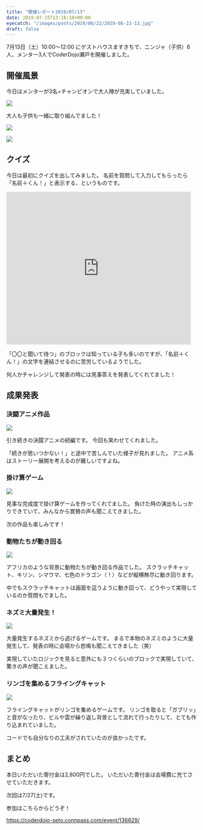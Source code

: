 ```yaml
---
title: "開催レポート2019/07/13"
date: 2019-07-15T13:18:18+09:00
eyecatch: "/images/posts/2019/06/22/2019-06-22-13.jpg"
draft: false
---
```


7月13日（土）10:00〜12:00 にゲストハウスますきちで、ニンジャ（子供）6人、メンター3人でCoderDojo瀬戸を開催しました。

## 開催風景

今日はメンターが3名+チャンピオンで大人陣が充実していました。

![](/images/posts/2019/07/15/2019-07-15-4.jpg)

大人も子供も一緒に取り組んでました！

![](/images/posts/2019/07/15/2019-07-15-2.jpg)

![](/images/posts/2019/07/15/2019-07-15-3.jpg)

## クイズ

今日は最初にクイズを出してみました。
名前を質問して入力してもらったら「名前＋くん！」と表示する、というものです。

<iframe src="https://scratch.mit.edu/projects/320763684/embed" allowtransparency="true" width="485" height="402" frameborder="0" scrolling="no" allowfullscreen></iframe>

「〇〇と聞いて待つ」のブロックは知っている子も多いのですが、「名前＋くん！」の文字を連結させるのに苦労しているようでした。

何人かチャレンジして発表の時には見事答えを発表してくれてました！

## 成果発表

### 決闘アニメ作品

![](/images/posts/2019/07/15/2019-07-15-6.jpg)

引き続きの決闘アニメの続編です。
今回も笑わせてくれました。

「続きが思いつかない！」と途中で苦しんでいた様子が見れました。
アニメ系はストーリー展開を考えるのが難しいですよね。

### 掛け算ゲーム

![](/images/posts/2019/07/15/2019-07-15-7.jpg)

見事な完成度で掛け算ゲームを作ってくれてました。
負けた時の演出もしっかりできていて、みんなから賞賛の声も聞こえてきました。

次の作品も楽しみです！

### 動物たちが動き回る

![](/images/posts/2019/07/15/2019-07-15-8.jpg)

アフリカのような背景に動物たちが動き回る作品でした。
スクラッチキャット、キリン、シマウマ、七色のドラゴン（！）などが縦横無尽に動き回ります。

中でもスクラッチキャットは画面を這うように動き回って、どうやって実現しているのか質問もでました。


### ネズミ大量発生！

![](/images/posts/2019/07/15/2019-07-15-9.jpg)

大量発生するネズミから逃げるゲームです。
まるで本物のネズミのように大量発生して、発表の時に会場から悲鳴も聞こえてきました（笑）

実現していたロジックを見ると意外にも３つくらいのブロックで実現していて、驚きの声が聞こえました。

### リンゴを集めるフライングキャット

![](/images/posts/2019/07/15/2019-07-15-10.jpg)

フライングキャットがリンゴを集めるゲームです。
リンゴを取ると「ガブリッ」と音がなったり、ビルや雲が繰り返し背景として流れて行ったりして、とても作り込まれていました。

コードでも自分なりの工夫がされていたのが良かったです。

## まとめ

本日いただいた寄付金は2,800円でした。
いただいた寄付金は会場費に充てさせていただきます。


次回は7/27(土)です。

参加はこちらからどうぞ！

https://coderdojo-seto.connpass.com/event/136629/
